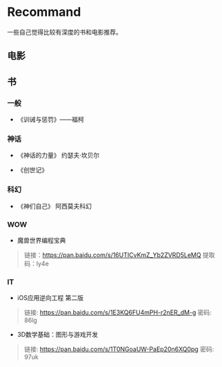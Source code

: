 # Recommand

一些自己觉得比较有深度的书和电影推荐。


## 电影

## 书


### 一般

- 《训诫与惩罚》——福柯


### 神话

- 《神话的力量》 约瑟夫·坎贝尔

- 《创世记》

### 科幻

- 《神们自己》 阿西莫夫科幻


### WOW

- 魔兽世界编程宝典

> 链接：https://pan.baidu.com/s/16UTICvKmZ_Yb2ZVRD5LeMQ 
提取码：ly4e 


### IT

- iOS应用逆向工程 第二版

> 链接: https://pan.baidu.com/s/1E3KQ6FU4mPH-r2nER_dM-g  密码: 86lg

- 3D数学基础：图形与游戏开发

> 链接: https://pan.baidu.com/s/1T0NGoaUW-PaEp20n6XQ0pg  密码: 97uk

